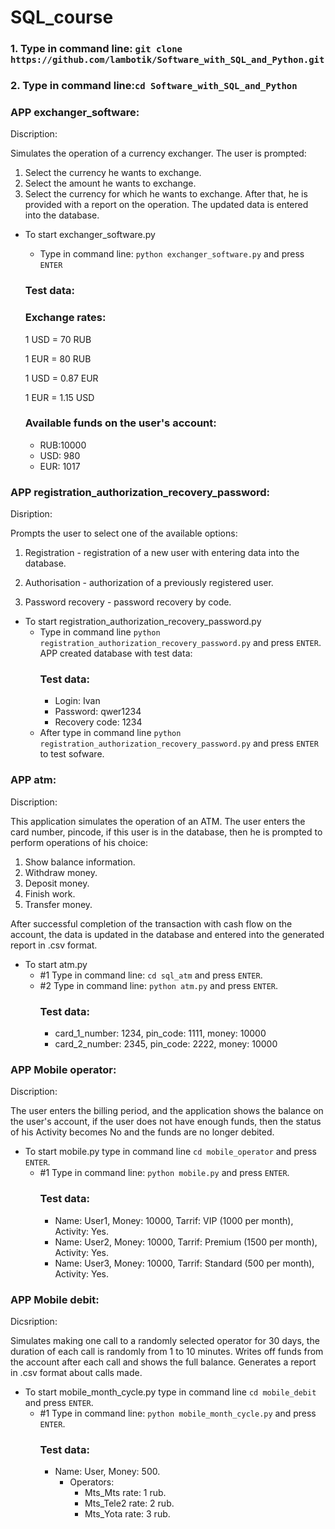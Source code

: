 # SQL_course
### 1. Type in command line: ```git clone https://github.com/lambotik/Software_with_SQL_and_Python.git```
### 2. Type in command line:```cd Software_with_SQL_and_Python```
### APP exchanger_software:
Discription:

Simulates the operation of a currency exchanger. The user is prompted:
1. Select the currency he wants to exchange.
2. Select the amount he wants to exchange.
3. Select the currency for which he wants to exchange.
After that, he is provided with a report on the operation.
The updated data is entered into the database.

- To start exchanger_software.py
    - Type in command line: ```python exchanger_software.py``` and press ```ENTER```
    ### Test data:
  ### Exchange rates:
  
  1 USD = 70 RUB
  
  1 EUR = 80 RUB
  
  1 USD = 0.87 EUR
  
  1 EUR = 1.15 USD
  
  ### Available funds on the user's account:
    
  - RUB:10000
  - USD: 980
  - EUR: 1017
      
### APP registration_authorization_recovery_password:
Disription:

Prompts the user to select one of the available options:

1. Registration - registration of a new user with entering data into the database.

2. Authorisation - authorization of a previously registered user.

3. Password recovery - password recovery by code.

- To start registration_authorization_recovery_password.py
  - Type in command line ```python registration_authorization_recovery_password.py``` and press ```ENTER```.
    APP created database with test data:
    ### Test data:
    - Login: Ivan
    - Password: qwer1234
    - Recovery code: 1234
   - After type in command line ```python registration_authorization_recovery_password.py``` and press ```ENTER``` to test sofware.
     
### APP atm:
Discription:

This application simulates the operation of an ATM. The user enters the card number, pincode, if this user is in the database, then he is prompted to perform operations of his choice:
1. Show balance information.
2. Withdraw money.
3. Deposit money.
4. Finish work.
5. Transfer money.
   
After successful completion of the transaction with cash flow on the account, the data is updated in the database and entered into the generated report in .csv format.

- To start atm.py
   - #1 Type in command line: ```cd sql_atm``` and press ```ENTER```.
   - #2 Type in command line: ```python atm.py``` and press ```ENTER```.
     ### Test data:
     - card_1_number: 1234, pin_code: 1111, money: 10000
     - card_2_number: 2345, pin_code: 2222, money: 10000
       
### APP Mobile operator:
Discription:

The user enters the billing period, and the application shows the balance on the user's account, if the user does not have enough funds, then the status of his Activity becomes No and the funds are no longer debited.

- To start mobile.py type in command line ```cd mobile_operator``` and press ```ENTER```.
  - #1 Type in command line: ```python mobile.py``` and press ```ENTER```.
    ### Test data:
      - Name: User1, Money: 10000, Tarrif: VIP (1000 per month), Activity: Yes.
      - Name: User2, Money: 10000, Tarrif: Premium (1500 per month), Activity: Yes.
      - Name: User3, Money: 10000, Tarrif: Standard (500 per month), Activity: Yes.
        
### APP Mobile debit:
Dicsription:

Simulates making one call to a randomly selected operator for 30 days, the duration of each call is randomly from 1 to 10 minutes. Writes off funds from the account after each call and shows the full balance.
Generates a report in .csv format about calls made.
    
- To start mobile_month_cycle.py type in command line ```cd mobile_debit``` and press ```ENTER```.
  - #1 Type in command line: ```python mobile_month_cycle.py``` and press ```ENTER```.
    ### Test data:
    - Name: User, Money: 500.
      - Operators:
          - Mts_Mts rate: 1 rub.
          - Mts_Tele2 rate: 2 rub.
          - Mts_Yota rate: 3 rub.

  
